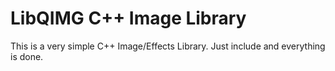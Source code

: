 # LibQIMG C++ Image Library
This is a very simple C++ Image/Effects Library.
Just include and everything is done.

